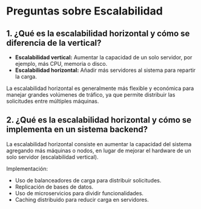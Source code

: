 # Preguntas sobre Escalabilidad

## 1. ¿Qué es la escalabilidad horizontal y cómo se diferencia de la vertical?

- **Escalabilidad vertical:** Aumentar la capacidad de un solo servidor, por ejemplo, más CPU, memoria o disco.  
- **Escalabilidad horizontal:** Añadir más servidores al sistema para repartir la carga.

La escalabilidad horizontal es generalmente más flexible y económica para manejar grandes volúmenes de tráfico, ya que permite distribuir las solicitudes entre múltiples máquinas.

## 2. ¿Qué es la escalabilidad horizontal y cómo se implementa en un sistema backend?

La escalabilidad horizontal consiste en aumentar la capacidad del sistema agregando más máquinas o nodos, en lugar de mejorar el hardware de un solo servidor (escalabilidad vertical).

Implementación:
- Uso de balanceadores de carga para distribuir solicitudes.
- Replicación de bases de datos.
- Uso de microservicios para dividir funcionalidades.
- Caching distribuido para reducir carga en servidores.
